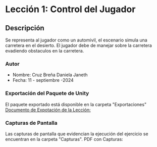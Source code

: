 
# Lección 1: Control del Jugador

## Descripción
Se representa al jugador como un automivil, el escenario simula una carretera en el desierto. El jugador debe de manejar sobre la carretera evadiendo obstaculos en la carretera.

### Autor
- Nombre: Cruz Breña Daniela Janeth
- Fecha: 11 - septiembre -2024

### Exportación del Paquete de Unity
El paquete exportado está disponible en la carpeta "Exportaciones"
  [Documento de Expotación de la Lección:](https://github.com/DanielaJanethCruz/Act1_EjecucionTutorialesFase2.git/Exportaciones/)

### Capturas de Pantalla
Las capturas de pantalla que evidencian la ejecución del ejercicio se encuentran en la carpeta "Capturas".
PDF con Capturas: 
